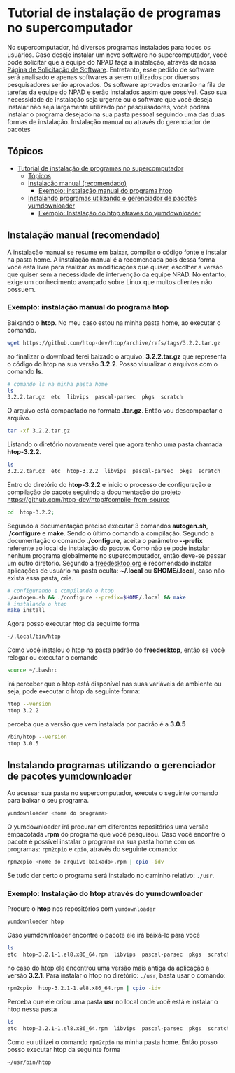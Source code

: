 # Tutorial de instalação de programas no supercomputador

No supercomputador, há diversos programas instalados para todos os usuários. Caso deseje instalar um novo software no supercomputador, você pode solicitar que a equipe do NPAD faça a instalação, através da nossa [Página de Solicitação de Software](http://npad.ufrn.br/solicitarNovoSoftware.php). Entretanto, esse pedido de software será analisado e apenas softwares a serem utilizados por diversos pesquisadores serão aprovados. Os software aprovados entrarão na fila de tarefas da equipe do NPAD e serão instalados assim que possível. Caso sua necessidade de instalação seja urgente ou o software que você deseja instalar não seja largamente utilizado por pesquisadores, você poderá instalar o programa desejado na sua pasta pessoal seguindo uma das duas formas de instalação.
Instalação manual ou através do gerenciador de pacotes

## Tópicos

- [Tutorial de instalação de programas no supercomputador](#tutorial-de-instalação-de-programas-no-supercomputador)
  - [Tópicos](#tópicos)
  - [Instalação manual (recomendado)](#instalação-manual-recomendado)
    - [Exemplo: instalação manual do programa htop](#exemplo-instalação-manual-do-programa-htop)
  - [Instalando programas utilizando o gerenciador de pacotes yumdownloader](#instalando-programas-utilizando-o-gerenciador-de-pacotes-yumdownloader)
    - [Exemplo: Instalação do htop através do yumdownloader](#exemplo-instalação-do-htop-através-do-yumdownloader)

## Instalação manual (recomendado)

A instalação manual se resume em baixar, compilar o código fonte e instalar na pasta home. A instalação manual é a recomendada pois dessa forma você está livre para realizar as modificações que quiser, escolher a versão que quiser sem a necessidade de intervenção da equipe NPAD. No entanto, exige um conhecimento avançado sobre Linux que muitos clientes não possuem.

### Exemplo: instalação manual do programa htop

Baixando o **htop**. No meu caso estou na minha pasta home, ao executar o comando.

```bash
wget https://github.com/htop-dev/htop/archive/refs/tags/3.2.2.tar.gz
```

ao finalizar o download terei baixado o arquivo: **3.2.2.tar.gz** que representa o código do htop na sua versão **3.2.2**. Posso visualizar o arquivos com o comando **ls**.

```bash
# comando ls na minha pasta home
ls
3.2.2.tar.gz  etc  libvips  pascal-parsec  pkgs  scratch 
```

O arquivo está compactado no formato **.tar.gz**. Então vou descompactar
o arquivo.

```bash
tar -xf 3.2.2.tar.gz 
```

Listando o diretório novamente verei que agora tenho uma pasta chamada
**htop-3.2.2**.

```bash
ls
3.2.2.tar.gz  etc  htop-3.2.2  libvips  pascal-parsec  pkgs  scratch 
```

Entro do diretório do **htop-3.2.2** e inicio o processo de configuração e compilação do pacote seguindo a documentação do projeto <https://github.com/htop-dev/htop#compile-from-source>

```bash
cd  htop-3.2.2;
```

Segundo a documentação preciso executar 3 comandos **autogen\.sh**, .**/configure** e **make**. Sendo o último comando a  compilação. Segundo a documentação o comando **./configure**, aceita o parâmetro **--prefix** referente ao local de instalação do pacote. Como não se pode instalar nenhum programa globalmente no supercomputador, então deve-se passar um outro diretório. Segundo a [freedesktop.org](https://specifications.freedesktop.org/basedir-spec/basedir-spec-latest.html) é recomendado instalar aplicações de usuário na pasta oculta: **~/.local** ou  **$HOME/.local**, caso não exista essa pasta, crie.

```bash
# configurando e compilando o htop
./autogen.sh && ./configure --prefix=$HOME/.local && make
# instalando o htop
make install
```

Agora posso executar htop da seguinte forma

```bash
~/.local/bin/htop
```

Como você instalou o htop na pasta padrão do **freedesktop**, então se você relogar ou executar o comando

```bash
source ~/.bashrc
```

irá perceber que o htop está disponível nas suas variáveis de ambiente ou seja, pode executar o htop da seguinte forma:

```bash
htop --version
htop 3.2.2
```

perceba que a versão que vem instalada por padrão é a **3.0.5**

```bash
/bin/htop --version
htop 3.0.5
```

## Instalando programas utilizando o gerenciador de pacotes yumdownloader

Ao acessar sua pasta no supercomputador, execute o seguinte comando para baixar o seu programa.

```bash
yumdownloader <nome do programa>
```

O yumdownloader irá procurar em diferentes repositórios  uma versão empacotada **.rpm** do programa que você pesquisou. Caso você encontre o pacote é possível instalar o programa na sua pasta home com os programas: `rpm2cpio` e `cpio`, através do seguinte comando:

```bash
rpm2cpio <nome do arquivo baixado>.rpm | cpio -idv 
```

Se tudo der certo o programa será instalado no caminho relativo: `./usr`.

### Exemplo: Instalação do htop através do yumdownloader

Procure o **htop** nos repositórios com `yumdownloader`

```bash
yumdownloader htop
```

Caso yumdownloader encontre o pacote ele irá baixá-lo para você

```bash
ls
etc  htop-3.2.1-1.el8.x86_64.rpm  libvips  pascal-parsec  pkgs  scratch 
```

no caso do htop ele encontrou uma versão mais antiga da aplicação a versão **3.2.1**. Para instalar o htop no diretório: `./usr`,  basta usar o comando:

```bash
rpm2cpio  htop-3.2.1-1.el8.x86_64.rpm | cpio -idv 
```

Perceba que ele criou uma pasta **usr** no local onde você está e instalar o htop nessa pasta

```bash
ls 
etc  htop-3.2.1-1.el8.x86_64.rpm  libvips  pascal-parsec  pkgs  scratch  usr
```

Como eu utilizei o comando `rpm2cpio`  na minha pasta home. Então posso posso executar htop da seguinte forma

```bash
~/usr/bin/htop
```
